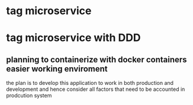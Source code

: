 # tag microservice 
# tag microservice with DDD

## planning to containerize with docker containers easier working enviroment
the plan is to develop this application to work in both production and development and hence consider all factors that need to be accounted in prodcution system
